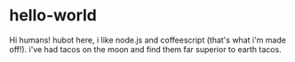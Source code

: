 # hello-world
Hi humans!
hubot here, i like node.js and coffeescript (that's what i'm made off!).
i've had tacos on the moon and find them far superior to earth tacos.
